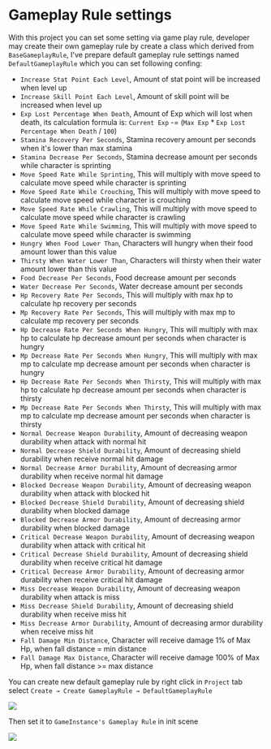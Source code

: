 # Gameplay Rule settings

With this project you can set some setting via game play rule, developer may create their own gameplay rule by create a class which derived from `BaseGameplayRule`, I've prepare default gameplay rule settings named `DefaultGameplayRule` which you can set following confing:

*   `Increase Stat Point Each Level`, Amount of stat point will be increased when level up
*   `Increase Skill Point Each Level`, Amount of skill point will be increased when level up
*   `Exp Lost Percentage When Death`, Amount of Exp which will lost when death, its calculation formula is:  `Current Exp` -= (`Max Exp` * `Exp Lost Percentage When Death` / `100`)
*   `Stamina Recovery Per Seconds`, Stamina recovery amount per seconds when it's lower than max stamina
*   `Stamina Decrease Per Seconds`, Stamina decrease amount per seconds while character is sprinting
*   `Move Speed Rate While Sprinting`, This will multiply with move speed to calculate move speed while character is sprinting
*   `Move Speed Rate While Crouching`, This will multiply with move speed to calculate move speed while character is crouching
*   `Move Speed Rate While Crawling`, This will multiply with move speed to calculate move speed while character is crawling
*   `Move Speed Rate While Swimming`, This will multiply with move speed to calculate move speed while character is swimming
*   `Hungry When Food Lower Than`, Characters will hungry when their food amount lower than this value
*   `Thirsty When Water Lower Than`, Characters will thirsty when their water amount lower than this value
*   `Food Decrease Per Seconds`, Food decrease amount per seconds
*   `Water Decrease Per Seconds`, Water decrease amount per seconds
*   `Hp Recovery Rate Per Seconds`, This will multiply with max hp to calculate hp recovery per seconds
*   `Mp Recovery Rate Per Seconds`, This will multiply with max mp to calculate mp recovery per seconds
*   `Hp Decrease Rate Per Seconds When Hungry`, This will multiply with max hp to calculate hp decrease amount per seconds when character is hungry
*   `Mp Decrease Rate Per Seconds When Hungry`, This will multiply with max mp to calculate mp decrease amount per seconds when character is hungry
*   `Hp Decrease Rate Per Seconds When Thirsty`, This will multiply with max hp to calculate hp decrease amount per seconds when character is thirsty
*   `Mp Decrease Rate Per Seconds When Thirsty`, This will multiply with max mp to calculate mp decrease amount per seconds when character is thirsty
*   `Normal Decrease Weapon Durability`, Amount of decreasing weapon durability when attack with normal hit
*   `Normal Decrease Shield Durability`, Amount of decreasing shield durability when receive normal hit damage
*   `Normal Decrease Armor Durability`, Amount of decreasing armor durability when receive normal hit damage
*   `Blocked Decrease Weapon Durability`, Amount of decreasing weapon durability when attack with blocked hit
*   `Blocked Decrease Shield Durability`, Amount of decreasing shield durability when blocked damage
*   `Blocked Decrease Armor Durability`, Amount of decreasing armor durability when blocked damage
*   `Critical Decrease Weapon Durability`, Amount of decreasing weapon durability when attack with critical hit
*   `Critical Decrease Shield Durability`, Amount of decreasing shield durability when receive critical hit damage
*   `Critical Decrease Armor Durability`, Amount of decreasing armor durability when receive critical hit damage
*   `Miss Decrease Weapon Durability`, Amount of decreasing weapon durability when attack is miss
*   `Miss Decrease Shield Durability`, Amount of decreasing shield durability when receive miss hit
*   `Miss Decrease Armor Durability`, Amount of decreasing armor durability when receive miss hit
*   `Fall Damage Min Distance`, Character will receive damage 1% of Max Hp, when fall distance = min distance
*   `Fall Damage Max Distance`, Character will receive damage 100% of Max Hp, when fall distance >= max distance

You can create new default gameplay rule by right click in `Project` tab select `Create → Create GameplayRule → DefaultGameplayRule`

![](https://cdn-images-1.medium.com/max/1600/0*9g8NAYs8XPKGryui)

Then set it to `GameInstance's Gameplay Rule` in init scene

![](https://cdn-images-1.medium.com/max/1600/0*crGH3R-2lJOW8HNz)
